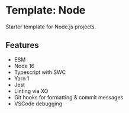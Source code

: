 # Template: Node

Starter template for Node.js projects.

## Features

- ESM
- Node 16
- Typescript with SWC
- Yarn 1
- Jest
- Linting via XO
- Git hooks for formatting & commit messages
- VSCode debugging
